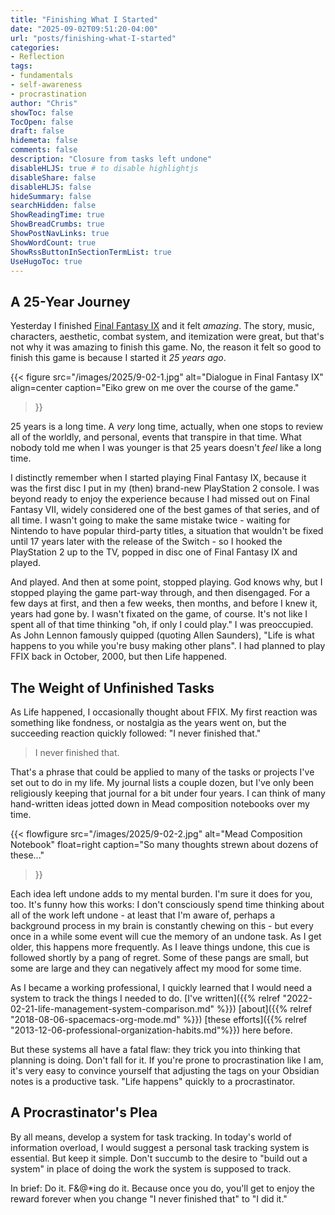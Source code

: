 ```yaml
---
title: "Finishing What I Started"
date: "2025-09-02T09:51:20-04:00"
url: "posts/finishing-what-I-started"
categories:
- Reflection
tags:
- fundamentals
- self-awareness
- procrastination
author: "Chris"
showToc: false
TocOpen: false
draft: false
hidemeta: false
comments: false
description: "Closure from tasks left undone"
disableHLJS: true # to disable highlightjs
disableShare: false
disableHLJS: false
hideSummary: false
searchHidden: false
ShowReadingTime: true
ShowBreadCrumbs: true
ShowPostNavLinks: true
ShowWordCount: true
ShowRssButtonInSectionTermList: true
UseHugoToc: true
---
```

## A 25-Year Journey

Yesterday I finished [Final Fantasy IX][wikiffix] and it felt *amazing*. The
story, music, characters, aesthetic, combat system, and itemization were great,
but that's not why it was amazing to finish this game. No, the reason it felt so
good to finish this game is because I started it *25 years ago*.

{{< figure
  src="/images/2025/9-02-1.jpg"
  alt="Dialogue in Final Fantasy IX"
  align=center
  caption="Eiko grew on me over the course of the game."
>}}

25 years is a long time. A *very* long time, actually, when one stops to review
all of the worldly, and personal, events that transpire in that time. What
nobody told me when I was younger is that 25 years doesn't *feel* like a long
time.

I distinctly remember when I started playing Final Fantasy IX, because it was
the first disc I put in my (then) brand-new PlayStation 2 console. I was beyond
ready to enjoy the experience because I had missed out on Final Fantasy VII,
widely considered one of the best games of that series, and of all time. I
wasn't going to make the same mistake twice - waiting for Nintendo to have
popular third-party titles, a situation that wouldn't be fixed until 17 years
later with the release of the Switch - so I hooked the PlayStation 2 up to the
TV, popped in disc one of Final Fantasy IX and played.

And played. And then at some point, stopped playing. God knows why, but I
stopped playing the game part-way through, and then disengaged. For a few days
at first, and then a few weeks, then months, and before I knew it, years had
gone by. I wasn't fixated on the game, of course. It's not like I spent all of
that time thinking "oh, if only I could play." I was preoccupied. As John Lennon
famously quipped (quoting Allen Saunders), "Life is what happens to you while
you're busy making other plans". I had planned to play FFIX back in October,
2000, but then Life happened.

## The Weight of Unfinished Tasks

As Life happened, I occasionally thought about FFIX. My first reaction was
something like fondness, or nostalgia as the years went on, but the succeeding
reaction quickly followed: "I never finished that."

> I never finished that.

That's a phrase that could be applied to many of the tasks or projects I've set
out to do in my life. My journal lists a couple dozen, but I've only been
religiously keeping that journal for a bit under four years. I can think of many
hand-written ideas jotted down in Mead composition notebooks over my time.

{{< flowfigure
  src="/images/2025/9-02-2.jpg"
  alt="Mead Composition Notebook"
  float=right
  caption="So many thoughts strewn about dozens of these..."
>}}

Each idea left undone adds to my mental burden. I'm sure it does for you, too.
It's funny how this works: I don't consciously spend time thinking about all of
the work left undone - at least that I'm aware of, perhaps a background process
in my brain is constantly chewing on this - but every once in a while some event
will cue the memory of an undone task. As I get older, this happens more
frequently. As I leave things undone, this cue is followed shortly by a pang of
regret. Some of these pangs are small, but some are large and they can
negatively affect my mood for some time.

As I became a working professional, I quickly learned that I would need a system
to track the things I needed to do. [I've written]({{% relref
"2022-02-21-life-management-system-comparison.md" %}}) [about]({{% relref
"2018-08-06-spacemacs-org-mode.md" %}}) [these efforts]({{% relref
"2013-12-06-professional-organization-habits.md"%}}) here before.

But these systems all have a fatal flaw: they trick you into thinking that
planning is doing. Don't fall for it. If you're prone to procrastination like I
am, it's very easy to convince yourself that adjusting the tags on your Obsidian
notes is a productive task. "Life happens" quickly to a procrastinator.

## A Procrastinator's Plea

By all means, develop a system for task tracking. In today's world of
information overload, I would suggest a personal task tracking system is
essential. But keep it simple. Don't succumb to the desire to "build out a
system" in place of doing the work the system is supposed to track.

In brief: Do it. F&@*ing do it. Because once you do, you'll get to enjoy the
reward forever when you change "I never finished that" to "I did it."

[wikiffix]: https://en.wikipedia.org/wiki/Final_Fantasy_IX
